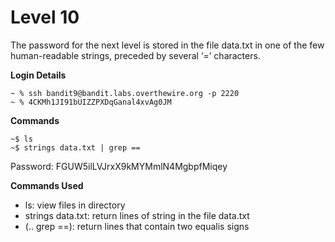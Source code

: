 # Level 10

The password for the next level is stored in the file data.txt in one of the few human-readable strings, preceded by several ‘=’ characters.

**Login Details**
```
~ % ssh bandit9@bandit.labs.overthewire.org -p 2220
~ % 4CKMh1JI91bUIZZPXDqGanal4xvAg0JM
```

**Commands**
```
~$ ls
~$ strings data.txt | grep ==
```
Password: FGUW5ilLVJrxX9kMYMmlN4MgbpfMiqey

**Commands Used**
- ls: view files in directory
- strings data.txt: return lines of string in the file data.txt
- (.. grep ==): return lines that contain two equalis signs
